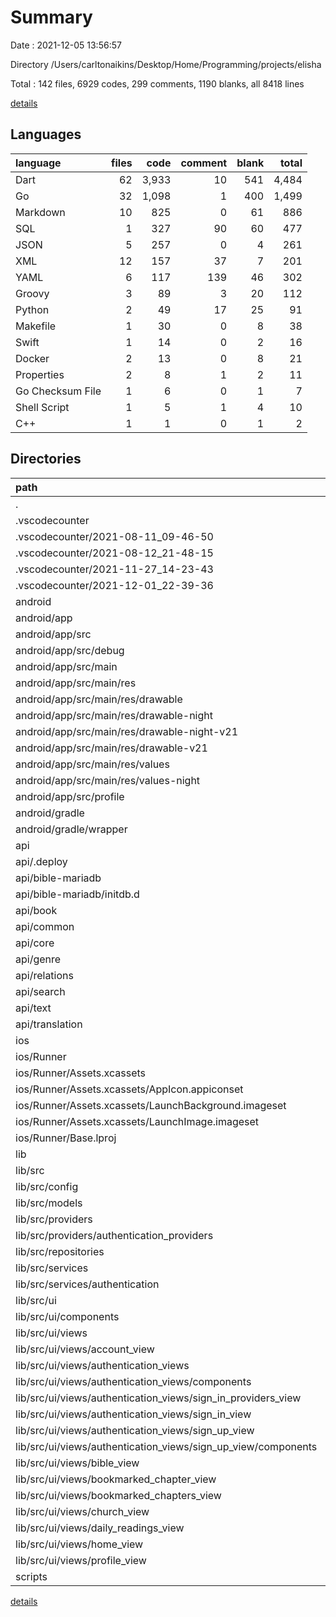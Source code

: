 # Summary

Date : 2021-12-05 13:56:57

Directory /Users/carltonaikins/Desktop/Home/Programming/projects/elisha

Total : 142 files,  6929 codes, 299 comments, 1190 blanks, all 8418 lines

[details](details.md)

## Languages
| language | files | code | comment | blank | total |
| :--- | ---: | ---: | ---: | ---: | ---: |
| Dart | 62 | 3,933 | 10 | 541 | 4,484 |
| Go | 32 | 1,098 | 1 | 400 | 1,499 |
| Markdown | 10 | 825 | 0 | 61 | 886 |
| SQL | 1 | 327 | 90 | 60 | 477 |
| JSON | 5 | 257 | 0 | 4 | 261 |
| XML | 12 | 157 | 37 | 7 | 201 |
| YAML | 6 | 117 | 139 | 46 | 302 |
| Groovy | 3 | 89 | 3 | 20 | 112 |
| Python | 2 | 49 | 17 | 25 | 91 |
| Makefile | 1 | 30 | 0 | 8 | 38 |
| Swift | 1 | 14 | 0 | 2 | 16 |
| Docker | 2 | 13 | 0 | 8 | 21 |
| Properties | 2 | 8 | 1 | 2 | 11 |
| Go Checksum File | 1 | 6 | 0 | 1 | 7 |
| Shell Script | 1 | 5 | 1 | 4 | 10 |
| C++ | 1 | 1 | 0 | 1 | 2 |

## Directories
| path | files | code | comment | blank | total |
| :--- | ---: | ---: | ---: | ---: | ---: |
| . | 142 | 6,929 | 299 | 1,190 | 8,418 |
| .vscodecounter | 8 | 812 | 0 | 52 | 864 |
| .vscodecounter/2021-08-11_09-46-50 | 2 | 123 | 0 | 13 | 136 |
| .vscodecounter/2021-08-12_21-48-15 | 2 | 209 | 0 | 13 | 222 |
| .vscodecounter/2021-11-27_14-23-43 | 2 | 238 | 0 | 13 | 251 |
| .vscodecounter/2021-12-01_22-39-36 | 2 | 242 | 0 | 13 | 255 |
| android | 15 | 226 | 39 | 25 | 290 |
| android/app | 11 | 181 | 38 | 14 | 233 |
| android/app/src | 9 | 82 | 35 | 3 | 120 |
| android/app/src/debug | 1 | 4 | 3 | 1 | 8 |
| android/app/src/main | 7 | 74 | 29 | 1 | 104 |
| android/app/src/main/res | 6 | 44 | 18 | 0 | 62 |
| android/app/src/main/res/drawable | 1 | 6 | 0 | 0 | 6 |
| android/app/src/main/res/drawable-night | 1 | 6 | 0 | 0 | 6 |
| android/app/src/main/res/drawable-night-v21 | 1 | 6 | 0 | 0 | 6 |
| android/app/src/main/res/drawable-v21 | 1 | 6 | 0 | 0 | 6 |
| android/app/src/main/res/values | 1 | 10 | 9 | 0 | 19 |
| android/app/src/main/res/values-night | 1 | 10 | 9 | 0 | 19 |
| android/app/src/profile | 1 | 4 | 3 | 1 | 8 |
| android/gradle | 1 | 5 | 1 | 1 | 7 |
| android/gradle/wrapper | 1 | 5 | 1 | 1 | 7 |
| api | 41 | 1,543 | 92 | 494 | 2,129 |
| api/.deploy | 1 | 5 | 1 | 4 | 10 |
| api/bible-mariadb | 2 | 329 | 90 | 62 | 481 |
| api/bible-mariadb/initdb.d | 1 | 327 | 90 | 60 | 477 |
| api/book | 4 | 153 | 0 | 66 | 219 |
| api/common | 1 | 81 | 0 | 9 | 90 |
| api/core | 6 | 122 | 0 | 43 | 165 |
| api/genre | 4 | 94 | 0 | 41 | 135 |
| api/relations | 4 | 137 | 0 | 58 | 195 |
| api/search | 4 | 267 | 0 | 84 | 351 |
| api/text | 4 | 121 | 0 | 51 | 172 |
| api/translation | 4 | 101 | 1 | 42 | 144 |
| ios | 8 | 283 | 2 | 9 | 294 |
| ios/Runner | 8 | 283 | 2 | 9 | 294 |
| ios/Runner/Assets.xcassets | 4 | 200 | 0 | 5 | 205 |
| ios/Runner/Assets.xcassets/AppIcon.appiconset | 1 | 122 | 0 | 1 | 123 |
| ios/Runner/Assets.xcassets/LaunchBackground.imageset | 1 | 52 | 0 | 1 | 53 |
| ios/Runner/Assets.xcassets/LaunchImage.imageset | 2 | 26 | 0 | 3 | 29 |
| ios/Runner/Base.lproj | 2 | 68 | 2 | 1 | 71 |
| lib | 62 | 3,933 | 10 | 541 | 4,484 |
| lib/src | 61 | 3,884 | 9 | 530 | 4,423 |
| lib/src/config | 4 | 135 | 0 | 16 | 151 |
| lib/src/models | 8 | 600 | 0 | 116 | 716 |
| lib/src/providers | 15 | 120 | 0 | 58 | 178 |
| lib/src/providers/authentication_providers | 3 | 17 | 0 | 8 | 25 |
| lib/src/repositories | 6 | 331 | 5 | 61 | 397 |
| lib/src/services | 4 | 330 | 1 | 84 | 415 |
| lib/src/services/authentication | 2 | 161 | 1 | 32 | 194 |
| lib/src/ui | 24 | 2,368 | 3 | 195 | 2,566 |
| lib/src/ui/components | 4 | 127 | 0 | 14 | 141 |
| lib/src/ui/views | 20 | 2,241 | 3 | 181 | 2,425 |
| lib/src/ui/views/account_view | 1 | 38 | 0 | 7 | 45 |
| lib/src/ui/views/authentication_views | 11 | 659 | 0 | 70 | 729 |
| lib/src/ui/views/authentication_views/components | 4 | 104 | 0 | 15 | 119 |
| lib/src/ui/views/authentication_views/sign_in_providers_view | 1 | 109 | 0 | 11 | 120 |
| lib/src/ui/views/authentication_views/sign_in_view | 1 | 96 | 0 | 12 | 108 |
| lib/src/ui/views/authentication_views/sign_up_view | 5 | 350 | 0 | 32 | 382 |
| lib/src/ui/views/authentication_views/sign_up_view/components | 4 | 110 | 0 | 15 | 125 |
| lib/src/ui/views/bible_view | 1 | 479 | 0 | 24 | 503 |
| lib/src/ui/views/bookmarked_chapter_view | 1 | 152 | 0 | 13 | 165 |
| lib/src/ui/views/bookmarked_chapters_view | 1 | 166 | 0 | 11 | 177 |
| lib/src/ui/views/church_view | 1 | 75 | 0 | 9 | 84 |
| lib/src/ui/views/daily_readings_view | 1 | 185 | 0 | 12 | 197 |
| lib/src/ui/views/home_view | 1 | 84 | 0 | 11 | 95 |
| lib/src/ui/views/profile_view | 1 | 250 | 2 | 10 | 262 |
| scripts | 2 | 49 | 17 | 25 | 91 |

[details](details.md)
